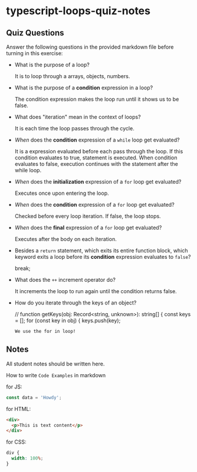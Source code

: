 # typescript-loops-quiz-notes

## Quiz Questions

Answer the following questions in the provided markdown file before turning in this exercise:

- What is the purpose of a loop?

  It is to loop through a arrays, objects, numbers.

- What is the purpose of a **condition** expression in a loop?

  The condition expression makes the loop run until it shows us to be false.

- What does "iteration" mean in the context of loops?

  It is each time the loop passes through the cycle.

- _When_ does the **condition** expression of a `while` loop get evaluated?

  It is a expression evaluated before each pass through the loop. If this condition evaluates to true, statement is executed. When condition evaluates to false, execution continues with the statement after the while loop.

- _When_ does the **initialization** expression of a `for` loop get evaluated?

  Executes once upon entering the loop.

- _When_ does the **condition** expression of a `for` loop get evaluated?

  Checked before every loop iteration. If false, the loop stops.

- _When_ does the **final** expression of a `for` loop get evaluated?

  Executes after the body on each iteration.

- Besides a `return` statement, which exits its entire function block, which keyword exits a loop before its **condition** expression evaluates to `false`?

  break;

- What does the `++` increment operator do?

  It increments the loop to run again until the condition returns false.

- How do you iterate through the keys of an object?

  // function getKeys(obj: Record<string, unknown>): string[] {
  const keys = [];
  for (const key in obj) {
  keys.push(key);

      We use the for in loop!

## Notes

All student notes should be written here.

How to write `Code Examples` in markdown

for JS:

```javascript
const data = 'Howdy';
```

for HTML:

```html
<div>
  <p>This is text content</p>
</div>
```

for CSS:

```css
div {
  width: 100%;
}
```
